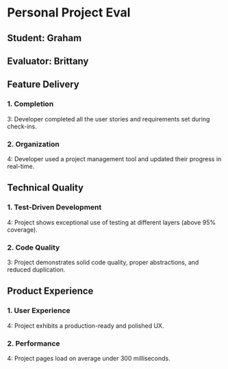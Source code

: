 # Personal Project Eval

## Student: Graham
## Evaluator: Brittany

## Feature Delivery

### 1. Completion

3: Developer completed all the user stories and requirements set during check-ins.


### 2. Organization

4: Developer used a project management tool and updated their progress in real-time.


## Technical Quality

### 1. Test-Driven Development

4: Project shows exceptional use of testing at different layers (above 95% coverage).

### 2. Code Quality

3: Project demonstrates solid code quality, proper abstractions, and reduced duplication.

## Product Experience

### 1. User Experience

4: Project exhibits a production-ready and polished UX.

### 2. Performance

4: Project pages load on average under 300 milliseconds.
